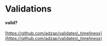 # Validations

#### valid?



[https://github.com/adzap/validates\_timeliness](https://github.com/adzap/validates\_timeliness)
